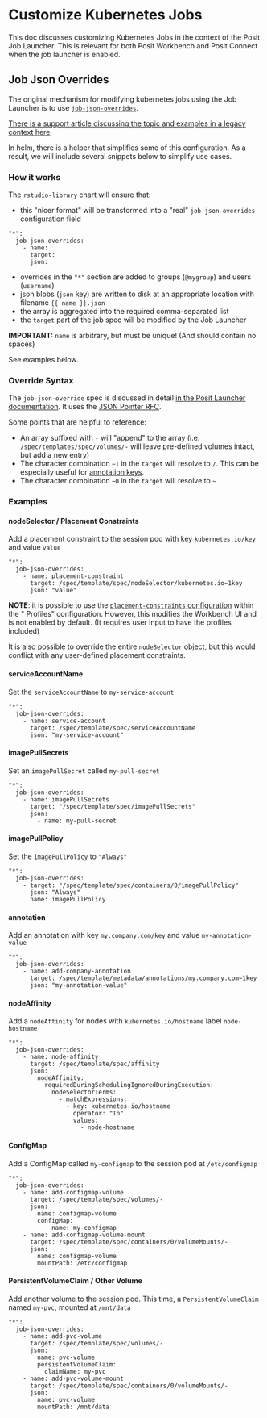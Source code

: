 # Customize Kubernetes Jobs

This doc discusses customizing Kubernetes Jobs in the context of the Posit Job Launcher.
This is relevant for both Posit Workbench and Posit Connect when the job launcher is enabled.

## Job Json Overrides

The original mechanism for modifying kubernetes jobs using the Job Launcher is to use 
[`job-json-overrides`](https://docs.posit.co/ide/server-pro/job_launcher/job_launcher.html).

[There is a support article discussing the topic and examples in a legacy context 
here](https://docs.posit.co/ide/server-pro/job_launcher/kubernetes_plugin.html#kube-json)

In helm, there is a helper that simplifies some of this configuration. As a result, we will include several snippets
below to simplify use cases.

### How it works

The `rstudio-library` chart will ensure that:
- this "nicer format" will be transformed into a "real" `job-json-overrides` configuration field
```
"*":
  job-json-overrides:
    - name:
      target:
      json:
```
  - overrides in the `"*"` section are added to groups (`@mygroup`) and users (`username`)
  - json blobs (`json` key) are written to disk at an appropriate location with filename `{{ name }}.json`
  - the array is aggregated into the required comma-separated list
  - the `target` part of the job spec will be modified by the Job Launcher

**IMPORTANT:** `name` is arbitrary, but must be unique! (And should contain no spaces)

See examples below.

### Override Syntax

The `job-json-override` spec is discussed in detail [in the Posit Launcher documentation](https://docs.posit.co/ide/server-pro/job_launcher/job_launcher.html).
It uses the [JSON Pointer RFC](https://tools.ietf.org/html/rfc6901).

Some points that are helpful to reference:

- An array suffixed with `-` will "append" to the array (i.e. `/spec/templates/spec/volumes/-` will leave pre-defined volumes
  intact, but add a new entry)
- The character combination `~1` in the `target` will resolve to `/`. This can be especially useful for [annotation keys](#annotation).
- The character combination `~0` in the `target` will resolve to `~`

### Examples

#### nodeSelector / Placement Constraints

Add a placement constraint to the session pod with key `kubernetes.io/key` and value `value`

```
"*":
  job-json-overrides:
    - name: placement-constraint
      target: /spec/template/spec/nodeSelector/kubernetes.io~1key
      json: "value"
```

**NOTE**: it is possible to use
the [`placement-constraints` configuration](https://docs.posit.co/ide/server-pro/job_launcher/job_launcher.html) within the "
Profiles" configuration. However, this modifies the Workbench UI and is not enabled by default. (It requires user input to have
the profiles included)

It is also possible to override the entire `nodeSelector` object, but this would conflict with any user-defined
placement constraints.

#### serviceAccountName

Set the `serviceAccountName` to `my-service-account`

```
"*":
  job-json-overrides:
    - name: service-account
      target: /spec/template/spec/serviceAccountName
      json: "my-service-account"
```

#### imagePullSecrets

Set an `imagePullSecret` called `my-pull-secret`

```
"*":
  job-json-overrides:
    - name: imagePullSecrets
      target: "/spec/template/spec/imagePullSecrets"
      json:
        - name: my-pull-secret
```

#### imagePullPolicy

Set the `imagePullPolicy` to `"Always"`

```
"*":
  job-json-overrides:
    - target: "/spec/template/spec/containers/0/imagePullPolicy"
      json: "Always"
      name: imagePullPolicy
```

#### annotation

Add an annotation with key `my.company.com/key` and value `my-annotation-value`

```
"*":
  job-json-overrides:
    - name: add-company-annotation
      target: /spec/template/metadata/annotations/my.company.com~1key
      json: "my-annotation-value"
```

#### nodeAffinity

Add a `nodeAffinity` for nodes with `kubernetes.io/hostname` label `node-hostname`

```
"*":
  job-json-overrides:
    - name: node-affinity
      target: /spec/template/spec/affinity
      json:
        nodeAffinity:
          requiredDuringSchedulingIgnoredDuringExecution:
            nodeSelectorTerms:
              - matchExpressions:
                - key: kubernetes.io/hostname
                  operator: "In"
                  values:
                    - node-hostname
```

#### ConfigMap

Add a ConfigMap called `my-configmap` to the session pod at `/etc/configmap`

```
"*":
  job-json-overrides:
    - name: add-configmap-volume
      target: /spec/template/spec/volumes/-
      json:
        name: configmap-volume
        configMap:
            name: my-configmap
    - name: add-configmap-volume-mount
      target: /spec/template/spec/containers/0/volumeMounts/-
      json:
        name: configmap-volume
        mountPath: /etc/configmap
```

#### PersistentVolumeClaim / Other Volume

Add another volume to the session pod. This time, a `PersistentVolumeClaim` named `my-pvc`, mounted at `/mnt/data`

```
"*":
  job-json-overrides:
    - name: add-pvc-volume
      target: /spec/template/spec/volumes/-
      json:
        name: pvc-volume
        persistentVolumeClaim:
          claimName: my-pvc
    - name: add-pvc-volume-mount
      target: /spec/template/spec/containers/0/volumeMounts/-
      json:
        name: pvc-volume
        mountPath: /mnt/data
```
